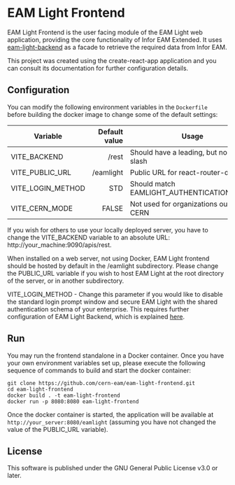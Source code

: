 # EAM Light Frontend

EAM Light Frontend is the user facing module of the EAM Light web application, providing the core functionality of Infor EAM Extended. It uses [eam-light-backend](https://github.com/cern-eam/eam-light-backend) as a facade to retrieve the required data from Infor EAM.

This project was created using the create-react-app application and you can consult its documentation for further configuration details.

## Configuration

You can modify the following environment variables in the `Dockerfile` before building the docker image to change some of the default settings:

| Variable          | Default value | Usage                                        |
| ----------------- | ------------: | -------------------------------------------- |
| VITE_BACKEND      |         /rest | Should have a leading, but no trailing slash |
| VITE_PUBLIC_URL   |     /eamlight | Public URL for react-router-dom              |
| VITE_LOGIN_METHOD |           STD | Should match EAMLIGHT_AUTHENTICATION_MODE    |
| VITE_CERN_MODE    |         FALSE | Not used for organizations outside CERN      |

If you wish for others to use your locally deployed server, you have to change the VITE_BACKEND variable to an absolute URL: http://your_machine:9090/apis/rest.

When installed on a web server, not using Docker, EAM Light frontend should be hosted by default in the /eamlight subdirectory. Please change the PUBLIC_URL variable if you wish to host EAM Light at the root directory of the server, or in another subdirectory.

VITE_LOGIN_METHOD - Change this parameter if you would like to disable the standard login prompt window and secure EAM Light with the shared authentication schema of your enterprise. This requires further configuration of EAM Light Backend, which is explained [here](https://github.com/cern-eam/eam-light-backend).

## Run

You may run the frontend standalone in a Docker container. Once you have your own environment variables set up, please execute the following sequence of commands to build and start the docker container:

```
git clone https://github.com/cern-eam/eam-light-frontend.git
cd eam-light-frontend
docker build . -t eam-light-frontend
docker run -p 8080:8080 eam-light-frontend
```

Once the docker container is started, the application will be available at `http://your_server:8080/eamlight` (assuming you have not changed the value of the PUBLIC_URL variable).

## License

This software is published under the GNU General Public License v3.0 or later.
